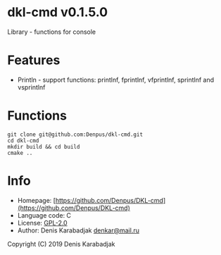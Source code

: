 dkl-cmd v0.1.5.0
====================================
Library - functions for console

# Features

* Println - support functions: printlnf, fprintlnf, vfprintlnf, sprintlnf and vsprintlnf

# Functions

```
git clone git@github.com:Denpus/dkl-cmd.git
cd dkl-cmd
mkdir build && cd build
cmake ..
```

# Info

* Homepage: [https://github.com/Denpus/DKL-cmd](https://github.com/Denpus/DKL-cmd)
* Language code: C
* License: [GPL-2.0](https://www.gnu.org/licenses/gpl-2.0.html)
* Author: Denis Karabadjak <denkar@mail.ru>

Copyright (C) 2019 Denis Karabadjak
